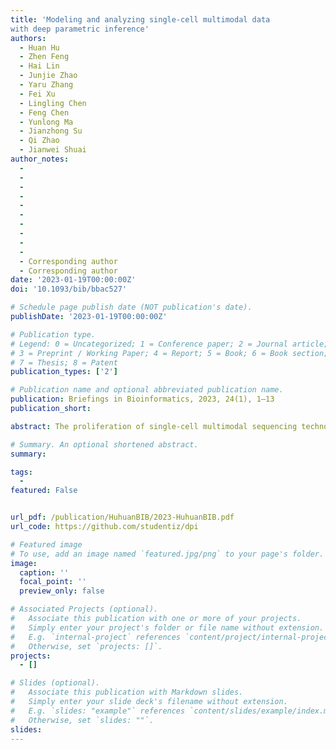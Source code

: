 ```yaml
---
title: 'Modeling and analyzing single-cell multimodal data
with deep parametric inference'
authors:
  - Huan Hu
  - Zhen Feng
  - Hai Lin
  - Junjie Zhao
  - Yaru Zhang
  - Fei Xu
  - Lingling Chen
  - Feng Chen
  - Yunlong Ma
  - Jianzhong Su
  - Qi Zhao
  - Jianwei Shuai
author_notes:
  -  
  -  
  -  
  -  
  -  
  -  
  -  
  -  
  -  
  -  
  - Corresponding author
  - Corresponding author
date: '2023-01-19T00:00:00Z'
doi: '10.1093/bib/bbac527'

# Schedule page publish date (NOT publication's date).
publishDate: '2023-01-19T00:00:00Z'

# Publication type.
# Legend: 0 = Uncategorized; 1 = Conference paper; 2 = Journal article;
# 3 = Preprint / Working Paper; 4 = Report; 5 = Book; 6 = Book section;
# 7 = Thesis; 8 = Patent
publication_types: ['2']

# Publication name and optional abbreviated publication name.
publication: Briefings in Bioinformatics, 2023, 24(1), 1–13
publication_short: 

abstract: The proliferation of single-cell multimodal sequencing technologies has enabled us to understand cellular heterogeneity with multiple views, providing novel and actionable biological insights into the disease-driving mechanisms. Here, we propose a comprehensive end-to-end single-cell multimodal analysis framework named Deep Parametric Inference (DPI). DPI transforms single-cell multimodal data into a multimodal parameter space by inferring individual modal parameters. Analysis of cord blood mononuclear cells (CBMC) reveals that the multimodal parameter space can characterize the heterogeneity of cells more comprehensively than individual modalities. Furthermore, comparisons with the state-of-the-art methods on multiple datasets show that DPI has superior performance. Additionally, DPI can reference and query cell types without batch effects. As a result, DPI can successfully analyze the progression of COVID-19 disease in peripheral blood mononuclear cells (PBMC). Notably, we further propose a cell state vector field and analyze the transformation pattern of bone marrow cells (BMC) states. In conclusion, DPI is a powerful single-cell multimodal analysis framework that can provide new biological insights into biomedical researchers.

# Summary. An optional shortened abstract.
summary: 

tags:
  - 
featured: False


url_pdf: /publication/HuhuanBIB/2023-HuhuanBIB.pdf
url_code: https://github.com/studentiz/dpi

# Featured image
# To use, add an image named `featured.jpg/png` to your page's folder.
image:
  caption: ''
  focal_point: ''
  preview_only: false

# Associated Projects (optional).
#   Associate this publication with one or more of your projects.
#   Simply enter your project's folder or file name without extension.
#   E.g. `internal-project` references `content/project/internal-project/index.md`.
#   Otherwise, set `projects: []`.
projects:
  - []

# Slides (optional).
#   Associate this publication with Markdown slides.
#   Simply enter your slide deck's filename without extension.
#   E.g. `slides: "example"` references `content/slides/example/index.md`.
#   Otherwise, set `slides: ""`.
slides:
---
```



